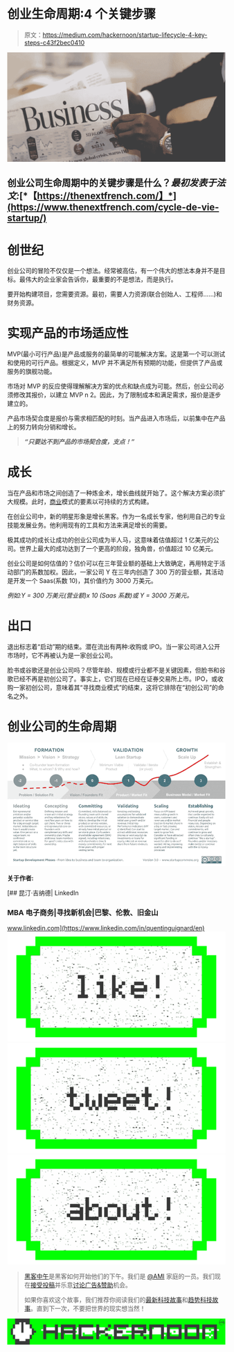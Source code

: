 # 创业生命周期:4 个关键步骤

> 原文：<https://medium.com/hackernoon/startup-lifecycle-4-key-steps-c43f2bec0410>

![](img/25a7560c46c56b2aaaaadc944d6adbc9.png)

## 创业公司生命周期中的关键步骤是什么？*最初发表于法文:*[*【https://thenextfrench.com/】*](https://www.thenextfrench.com/cycle-de-vie-startup/)

# 创世纪

创业公司的冒险不仅仅是一个想法。经常被高估，有一个伟大的想法本身并不是目标。最伟大的企业家会告诉你，最重要的不是想法，而是执行。

要开始构建项目，您需要资源。最初，需要人力资源(联合创始人、工程师……)和财务资源。

# 实现产品的市场适应性

MVP(最小可行产品)是产品或服务的最简单的可能解决方案。这是第一个可以测试和使用的可行产品。根据定义，MVP 并不满足所有预期的功能，但提供了产品或服务的旗舰功能。

市场对 MVP 的反应使得理解解决方案的优点和缺点成为可能。然后，创业公司必须修改其报价，以建立 MVP n 2。因此，为了限制成本和满足需求，报价是逐步建立的。

产品市场契合度是报价与需求相匹配的时刻。当产品进入市场后，以前集中在产品上的努力转向分销和增长。

> ***“只要达不到产品的市场契合度，支点！”***

# 成长

当在产品和市场之间创造了一种炼金术，增长曲线就开始了。这个解决方案必须扩大规模。此时，[商业](https://hackernoon.com/tagged/business)模式的要素以可持续的方式构建。

在创业公司中，新的明星形象是增长黑客。作为一名成长专家，他利用自己的专业技能发展业务。他利用现有的工具和方法来满足增长的需要。

极其成功的成长让成功的创业公司成为半人马，这意味着估值超过 1 亿美元的公司。世界上最大的成功达到了一个更高的阶段，独角兽，价值超过 10 亿美元。

创业公司是如何估值的？估价可以在三年营业额的基础上大致确定，再用特定于活动部门的系数加权。因此，一家公司 Y 在三年内创造了 300 万的营业额，其活动是开发一个 Saas(系数 10)，其价值约为 3000 万美元。

*例如:Y = 300 万美元(营业额)x 10 (Saas 系数)或 Y = 3000 万美元。*

# 出口

退出标志着“启动”期的结束。潜在流出有两种:收购或 IPO。当一家公司进入公开市场时，它不再被认为是一家创业公司。

脸书或谷歌还是创业公司吗？尽管年龄、规模或行业都不是关键因素，但脸书和谷歌已经不再是初创公司了。事实上，它们现在已经在证券交易所上市。IPO，或收购一家初创公司，意味着其“寻找商业模式”的结束，这将它排除在“初创公司”的命名之外。

# 创业公司的生命周期

![](img/1a3b5c498d581094d7944f39136b3014.png)

**关于作者:**

[](https://www.linkedin.com/in/quentinguignard/en) [## 昆汀·吉纳德| LinkedIn

### MBA 电子商务|寻找新机会|巴黎、伦敦、旧金山

www.linkedin.com](https://www.linkedin.com/in/quentinguignard/en) [![](img/50ef4044ecd4e250b5d50f368b775d38.png)](http://bit.ly/HackernoonFB)[![](img/979d9a46439d5aebbdcdca574e21dc81.png)](https://goo.gl/k7XYbx)[![](img/2930ba6bd2c12218fdbbf7e02c8746ff.png)](https://goo.gl/4ofytp)

> [黑客中午](http://bit.ly/Hackernoon)是黑客如何开始他们的下午。我们是 [@AMI](http://bit.ly/atAMIatAMI) 家庭的一员。我们现在[接受投稿](http://bit.ly/hackernoonsubmission)并乐意[讨论广告&赞助](mailto:partners@amipublications.com)机会。
> 
> 如果你喜欢这个故事，我们推荐你阅读我们的[最新科技故事](http://bit.ly/hackernoonlatestt)和[趋势科技故事](https://hackernoon.com/trending)。直到下一次，不要把世界的现实想当然！

![](img/be0ca55ba73a573dce11effb2ee80d56.png)